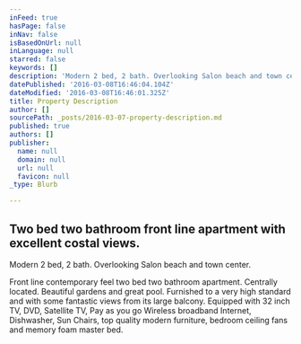 ```yaml
---
inFeed: true
hasPage: false
inNav: false
isBasedOnUrl: null
inLanguage: null
starred: false
keywords: []
description: 'Modern 2 bed, 2 bath. Overlooking Salon beach and town center. '
datePublished: '2016-03-08T16:46:04.104Z'
dateModified: '2016-03-08T16:46:01.325Z'
title: Property Description
author: []
sourcePath: _posts/2016-03-07-property-description.md
published: true
authors: []
publisher:
  name: null
  domain: null
  url: null
  favicon: null
_type: Blurb

---
```

## Two bed two bathroom front line apartment with excellent costal views.

Modern 2 bed, 2 bath. Overlooking Salon beach and town center. 

Front line contemporary feel two bed two bathroom apartment. Centrally located. Beautiful gardens and great pool. Furnished to a very high standard and with some fantastic views from its large balcony. Equipped with 32 inch TV, DVD, Satellite TV, Pay as you go Wireless broadband Internet, Dishwasher, Sun Chairs, top quality modern furniture, bedroom ceiling fans and memory foam master bed.